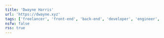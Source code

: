 ```yaml
---
title: 'Dwayne Harris'
url: 'https://dwayne.xyz'
tags: ['freelancer', 'front-end', 'back-end', 'developer', 'engineer', 'blog', 'nyc', 'security', 'privacy']
nsfw: false
rss: true
---
```

